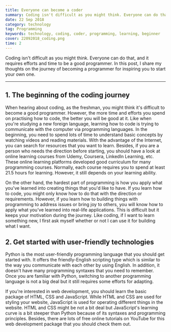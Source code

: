```yaml
---
title: Everyone can become a coder
summary: Coding isn't difficult as you might think. Everyone can do that, and it requires efforts and time to be a good programmer. In this post, I share tips for becoming a coder.
date: 22 Sep 2018
category: technology
tag: Programming
keywords: technology, coding, coder, programming, learning, beginner
cover: 22092018_coding.png
time: 2
---
```


Coding isn't difficult as you might think. Everyone can do that, and it requires efforts and time to be a good programmer. In this post, I share my thoughts on the journey of becoming a programmer for inspiring you to start your own one.

---

## 1. The beginning of the coding journey
When hearing about coding, as the freshman, you might think it's difficult to become a good programmer. However, the more time and efforts you spend on practising how to code, the better you will be good at it. Like when you're studying a new foreign language, learning how to code is trying to communicate with the computer via programming languages. In the beginning, you need to spend lots of time to understand basic concepts by watching videos and reading materials. With the advantage of the Internet, you can search for resources that you want to learn. Besides, if you are a person who needs the direction before starting, you should have a look at online learning courses from Udemy, Coursera, LinkedIn Learning, etc. These online learning platforms developed good curriculum for many programming courses. Normally, each course requires you to spend at least 21.5 hours for learning. However, it still depends on your learning ability.

On the other hand, the hardest part of programming is how you apply what you've learned into creating things that you'd like to have. If you learn how to code, you might only know how to do that with the direction or requirements. However, if you learn how to building things with programming to address issues or bring joy to others, you will know how to apply what you've learned into real-life applications. This is difficult but it keeps your motivation during the journey. Like coding, if I want to learn something new, I first ask myself whether or not I can use it for building what I want.

## 2. Get started with user-friendly technologies
Python is the most user-friendly programming language that you should get started with. It offers the friendly-English scripting type which is similar to the way you communicate with each other by using English. In addition, it doesn't have many programming syntaxes that you need to remember. Once you are familiar with Python, switching to another programming language is not a big deal but it still requires some efforts for adapting.

If you're interested in web development, you should learn the basic package of HTML, CSS and JavaScript. While HTML and CSS are used for styling your website, JavaScript is used for operating different things in the website. HTML and CSS might be not a bit deal but JavaScript's learning curve is a bit steeper than Python because of its syntaxes and programming principles. Besides, there are lots of free online tutorials on YouTube for this web development package that you should check them out.

